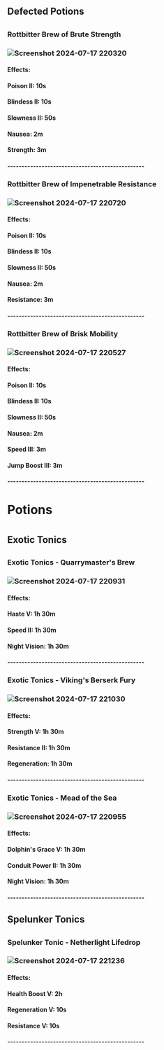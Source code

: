 <h2>Defected Potions<h2>

<h3>Rottbitter Brew of Brute Strength<h3>

![Screenshot 2024-07-17 220320](https://github.com/user-attachments/assets/f6674de8-bd13-47c6-9415-e0e5b9d5b754)

<h4>Effects:<h4>
<h4>Poison II: 10s<h4>
<h4>Blindess II: 10s<h4>
<h4>Slowness II: 50s<h4>
<h4>Nausea: 2m<h4>
<h4>Strength: 3m<h4>
------------------------------------------------
<h3>Rottbitter Brew of Impenetrable Resistance<h3>

![Screenshot 2024-07-17 220720](https://github.com/user-attachments/assets/0dc2f367-bfbc-4f93-add8-e3ec75dad159)

<h4>Effects:<h4>
<h4>Poison II: 10s<h4>
<h4>Blindess II: 10s<h4>
<h4>Slowness II: 50s<h4>
<h4>Nausea: 2m<h4>
<h4>Resistance: 3m<h4>
------------------------------------------------
<h3>Rottbitter Brew of Brisk Mobility<h3>

![Screenshot 2024-07-17 220527](https://github.com/user-attachments/assets/68c992e5-db9b-45de-a60f-59875f5fd8f4)

<h4>Effects:<h4>
<h4>Poison II: 10s<h4>
<h4>Blindess II: 10s<h4>
<h4>Slowness II: 50s<h4>
<h4>Nausea: 2m<h4>
<h4>Speed III: 3m<h4>
<h4>Jump Boost III: 3m<h4>
------------------------------------------------
<h1>Potions<h1>
<h2>Exotic Tonics<h2>

<h3>Exotic Tonics - Quarrymaster's Brew<h3>

![Screenshot 2024-07-17 220931](https://github.com/user-attachments/assets/bac6640e-f657-4549-805c-c3e7e4b9cda7)

<h4>Effects:<h4>
<h4>Haste V: 1h 30m<h4>
<h4>Speed II: 1h 30m<h4>
<h4>Night Vision: 1h 30m<h4>
------------------------------------------------
<h3>Exotic Tonics - Viking's Berserk Fury<h3>

![Screenshot 2024-07-17 221030](https://github.com/user-attachments/assets/d4076a34-0d4c-48dc-98fc-1fcb868a78d3)

<h4>Effects:<h4>
<h4>Strength V: 1h 30m<h4>
<h4>Resistance II: 1h 30m<h4>
<h4>Regeneration: 1h 30m<h4>
------------------------------------------------
<h3>Exotic Tonics - Mead of the Sea<h3>

![Screenshot 2024-07-17 220955](https://github.com/user-attachments/assets/aa7c8788-cecd-4a5b-af67-2f0807a54c14)

<h4>Effects:<h4>
<h4>Dolphin's Grace V: 1h 30m<h4>
<h4>Conduit Power II: 1h 30m<h4>
<h4>Night Vision: 1h 30m<h4>
------------------------------------------------
<h2>Spelunker Tonics<h2>

<h3>Spelunker Tonic - Netherlight Lifedrop<h3>

![Screenshot 2024-07-17 221236](https://github.com/user-attachments/assets/7f3e1d21-391e-41b4-bc6a-9bca4802cf3e)

<h4>Effects:<h4>
<h4>Health Boost V: 2h<h4>
<h4>Regeneration V: 10s<h4>
<h4>Resistance V: 10s<h4>
------------------------------------------------

